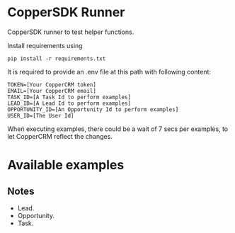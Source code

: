 # CopperSDK Runner

CopperSDK runner to test helper functions.

Install requirements using

`pip install -r requirements.txt`

It is required to provide an .env file at this path with following content:

```
TOKEN=[Your CopperCRM token]
EMAIL=[Your CopperCRM email]
TASK_ID=[A Task Id to perform examples]
LEAD_ID=[A Lead Id to perform examples]
OPPORTUNITY_ID=[An Opportunity Id to perform examples]
USER_ID=[The User Id]
```

When executing examples, there could be a wait of 7 secs per examples, to let
CopperCRM reflect the changes.

# Available examples

## Notes

* Lead.
* Opportunity.
* Task.
